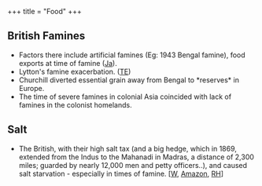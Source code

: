 +++
title = "Food"
+++

## British Famines
- Factors there include artificial famines (Eg: 1943 Bengal famine), food exports at time of famine ([Ja](https://jambudveep.wordpress.com/2011/01/08/an-explanatory-note-on-the-famines-in-india/)).
- Lytton's famine exacerbation. ([TE](http://www.tehelka.com/2014/06/remembering-indias-forgotten-holocaust/))
- Churchill diverted essential grain away from Bengal to \*reserves\* in Europe.
- The time of severe famines in colonial Asia coincided with lack of famines in the colonist homelands.

## Salt
- The British, with their high salt tax (and a big hedge, which in 1869, extended from the Indus to the Mahanadi in Madras, a distance of 2,300 miles; guarded by nearly 12,000 men and petty officers..), and caused salt starvation - especially in times of famine. \[[W](http://www.rmoxham.freeserve.co.uk/salt%20starvation.htm), [Amazon](http://www.amazon.ca/The-Great-Hedge-India-Moxham/dp/1841194670), [RH](https://rhulgeopolitics.wordpress.com/2014/11/18/the-great-hedge-of-india/)\]


